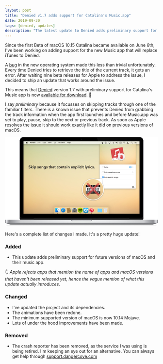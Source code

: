```yaml
---
layout: post
title: "Denied v1.7 adds support for Catalina's Music.app"
date: 2019-09-30
tags: [denied, updates]
description: "The latest update to Denied adds preliminary support for Apple's iTunes replacement called Music."
---
```


Since the first Beta of macOS 10.15 Catalina became available on June 6th, I've been working on adding support for the new Music app that will replace iTunes to Denied.

A [bug](https://twitter.com/boyvanamstel/status/1177589988902486017) in the new operating system made this less than trivial unfortunately. Every time Denied tries to retrieve the title of the current track, it gets an error. After waiting nine beta releases for Apple to address the issue, I decided to ship an update that works around the issue.

This means that [Denied](/denied) version 1.7 with preliminary support for Catalina's Music app is now [available for download](/denied/appstore). 🚀

I say _preliminary_ because it focusses on skipping tracks through one of the familiar filters. There is a known issue that prevents Denied from grabbing the track information when the app first launches and before Music.app was set to play, pause, skip to the next or previous track. As soon as Apple resolves the issue it should work exactly like it did on previous versions of macOS.

![Denied's App Store artwork showing off its explicit content filter](/assets/img/news/denied-macbook-skip-explicit-with-caption.jpg)

Here's a complete list of changes I made. It's a pretty huge update!

### Added

* This update adds preliminary support for future versions of macOS and their music app.

👆 _Apple rejects apps that mention the name of apps and macOS versions that haven't been released yet, hence the vague mention of what this update actually introduces._

### Changed

* I've updated the project and its dependencies.
* The animations have been redone.
* The minimum supported version of macOS is now 10.14 Mojave.
* Lots of under the hood improvements have been made.

### Removed

* The crash reporter has been removed, as the service I was using is being retired. I'm keeping an eye out for an alternative. You can always get help through [support.dangercove.com](https://support.dangercove.com)
